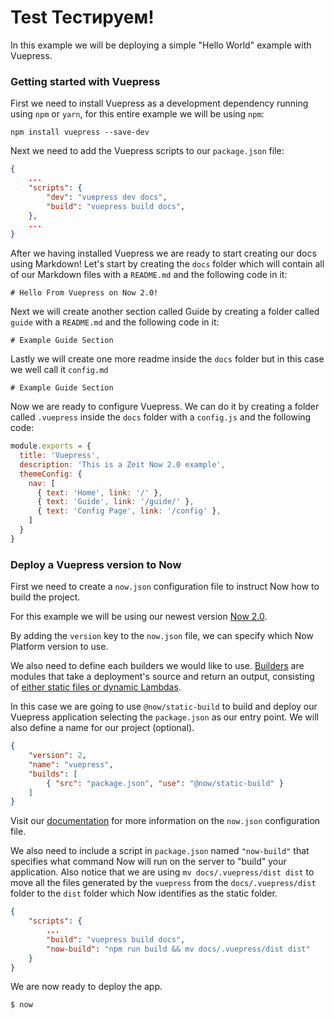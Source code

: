 # Test Тестируем!

In this example we will be deploying a simple "Hello World" example with Vuepress.

### Getting started with Vuepress

First we need to install Vuepress as a development dependency running using `npm` or `yarn`, for this entire example we will be using `npm`:

```
npm install vuepress --save-dev
```

Next we need to add the Vuepress scripts to our `package.json` file:

```json
{
    ...
    "scripts": {
        "dev": "vuepress dev docs",
        "build": "vuepress build docs",
    },
    ...
}
```

After we having installed Vuepress we are ready to start creating our docs using Markdown! Let's start by creating the `docs` folder which will contain all of our Markdown files with a `README.md` and the following code in it:


```
# Hello From Vuepress on Now 2.0!
```

Next we will create another section called Guide by creating a folder called `guide` with a `README.md` and the following code in it:


```
# Example Guide Section
```

Lastly we will create one more readme inside the `docs` folder but in this case we well call it `config.md`


```
# Example Guide Section
```

Now we are ready to configure Vuepress. We can do it by creating a folder called `.vuepress` inside the `docs` folder with a `config.js` and the following code:

```javascript
module.exports = {
  title: 'Vuepress',
  description: 'This is a Zeit Now 2.0 example',
  themeConfig: {
    nav: [
      { text: 'Home', link: '/' },
      { text: 'Guide', link: '/guide/' },
      { text: 'Config Page', link: '/config' },
    ]
  }
}
```

### Deploy a Vuepress version to Now

First we need to create a `now.json` configuration file to instruct Now how to build the project.

For this example we will be using our newest version [Now 2.0](https://zeit.co/now).

By adding the `version` key to the `now.json` file, we can specify which Now Platform version to use.

We also need to define each builders we would like to use. [Builders](https://zeit.co/docs/v2/deployments/builders/overview/) are modules that take a deployment's source and return an output, consisting of [either static files or dynamic Lambdas](https://zeit.co/docs/v2/deployments/builds/#sources-and-outputs).

In this case we are going to use `@now/static-build` to build and deploy our Vuepress application selecting the `package.json` as our entry point. We will also define a name for our project (optional).

```json
{
    "version": 2,
    "name": "vuepress",
    "builds": [
        { "src": "package.json", "use": "@now/static-build" }
    ]
}
```

Visit our [documentation](https://zeit.co/docs/v2/deployments/configuration) for more information on the `now.json` configuration file.

We also need to include a script in `package.json` named `"now-build"` that specifies what command Now will run on the server to "build" your application. Also notice that we are using `mv docs/.vuepress/dist dist` to move all the files generated by the `vuepress` from the `docs/.vuepress/dist` folder to the `dist` folder which Now identifies as the static folder.

```json
{
    "scripts": {
        ...
        "build": "vuepress build docs",
        "now-build": "npm run build && mv docs/.vuepress/dist dist"
    }
}
```

We are now ready to deploy the app.

```shell
$ now
```
